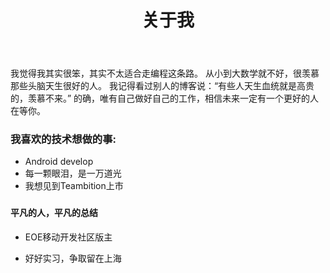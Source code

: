 ﻿---
layout: page
title: 关于我
tags: [about, Jekyll, theme, responsive]
modified: 2014-08-08T20:53:07.573882-04:00
comments: false
image:
  feature: sample-image-2.jpg
  
---

我觉得我其实很笨，其实不太适合走编程这条路。
从小到大数学就不好，很羡慕那些头脑天生很好的人。
我记得看过别人的博客说：“有些人天生血统就是高贵的，羡慕不来。”
的确，唯有自己做好自己的工作，相信未来一定有一个更好的人
在等你。


### 我喜欢的技术想做的事:

* Android develop
* 每一颗眼泪，是一万道光
* 我想见到Teambition上市

### 

#### 平凡的人，平凡的总结 

* EOE移动开发社区版主

* 好好实习，争取留在上海

